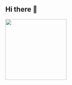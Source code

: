 ## Hi there 👋

<a href="https://wakatime.com/@visics-dev">
  <img height=190 align="center" src="[https://github-readme-stats-seven-rouge-75.vercel.app/api/wakatime?username=visics-dev&theme=github_dark&border_radius=0&langs_count=6&layout=compact&custom_title=Wakatime%20Stats%20(last%20week)](https://wakatime.com/@208adff7-b2fb-4b70-a658-e1487d8c063c/projects/yupmpivabr?start=2024-08-20&end=2024-08-26)">
</a>

<!--
**visics-dev/visics-dev** is a ✨ _special_ ✨ repository because its `README.md` (this file) appears on your GitHub profile.

Here are some ideas to get you started:

- 🔭 I’m currently working on ...
- 🌱 I’m currently learning ...
- 👯 I’m looking to collaborate on ...
- 🤔 I’m looking for help with ...
- 💬 Ask me about ...
- 📫 How to reach me: ...
- 😄 Pronouns: ...
- ⚡ Fun fact: ...
-->
